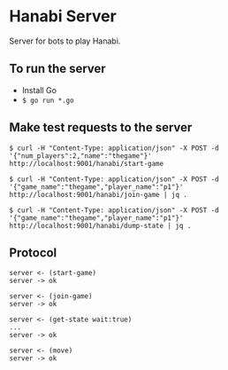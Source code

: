 # Hanabi Server

Server for bots to play Hanabi.

## To run the server
* Install Go
* `$ go run *.go`

## Make test requests to the server
`$ curl -H "Content-Type: application/json" -X POST -d '{"num_players":2,"name":"thegame"}' http://localhost:9001/hanabi/start-game`

`$ curl -H "Content-Type: application/json" -X POST -d '{"game_name":"thegame","player_name":"p1"}' http://localhost:9001/hanabi/join-game | jq .`

`$ curl -H "Content-Type: application/json" -X POST -d '{"game_name":"thegame","player_name":"p1"}' http://localhost:9001/hanabi/dump-state | jq .`

## Protocol

```
server <- (start-game)
server -> ok

server <- (join-game)
server -> ok

server <- (get-state wait:true)
...
server -> ok

server <- (move)
server -> ok
```
